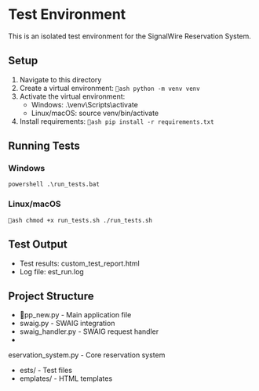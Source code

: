 # Test Environment

This is an isolated test environment for the SignalWire Reservation System.

## Setup

1. Navigate to this directory
2. Create a virtual environment:
   `ash
   python -m venv venv
   `
3. Activate the virtual environment:
   - Windows: .\venv\Scripts\activate
   - Linux/macOS: source venv/bin/activate
4. Install requirements:
   `ash
   pip install -r requirements.txt
   `

## Running Tests

### Windows
`powershell
.\run_tests.bat
`

### Linux/macOS
`ash
chmod +x run_tests.sh
./run_tests.sh
`

## Test Output

- Test results: custom_test_report.html
- Log file: 	est_run.log

## Project Structure

- pp_new.py - Main application file
- swaig.py - SWAIG integration
- swaig_handler.py - SWAIG request handler
- eservation_system.py - Core reservation system
- 	ests/ - Test files
- 	emplates/ - HTML templates
